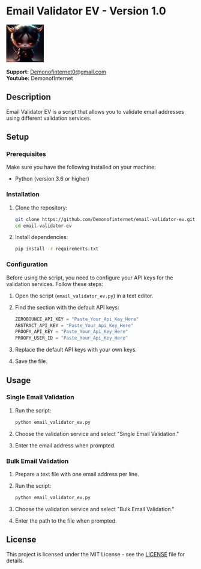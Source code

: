 # Email Validator EV - Version 1.0

![Cat Art](cat_art.png)

**Support:** Demonofinternet0@gmail.com  
**Youtube:** DemonofInternet

## Description
Email Validator EV is a script that allows you to validate email addresses using different validation services.

## Setup

### Prerequisites
Make sure you have the following installed on your machine:

- Python (version 3.6 or higher)

### Installation
1. Clone the repository:

    ```bash
    git clone https://github.com/Demonofinternet/email-validator-ev.git
    cd email-validator-ev
    ```

2. Install dependencies:

    ```bash
    pip install -r requirements.txt
    ```

### Configuration
Before using the script, you need to configure your API keys for the validation services. Follow these steps:

1. Open the script (`email_validator_ev.py`) in a text editor.

2. Find the section with the default API keys:

    ```python
    ZEROBOUNCE_API_KEY = "Paste_Your_Api_Key_Here"
    ABSTRACT_API_KEY = "Paste_Your_Api_Key_Here"
    PROOFY_API_KEY = "Paste_Your_Api_Key_Here"
    PROOFY_USER_ID = "Paste_Your_Api_Key_Here"
    ```

3. Replace the default API keys with your own keys.

4. Save the file.

## Usage

### Single Email Validation
1. Run the script:

    ```bash
    python email_validator_ev.py
    ```

2. Choose the validation service and select "Single Email Validation."

3. Enter the email address when prompted.

### Bulk Email Validation
1. Prepare a text file with one email address per line.

2. Run the script:

    ```bash
    python email_validator_ev.py
    ```

3. Choose the validation service and select "Bulk Email Validation."

4. Enter the path to the file when prompted.

## License
This project is licensed under the MIT License - see the [LICENSE](LICENSE) file for details.
